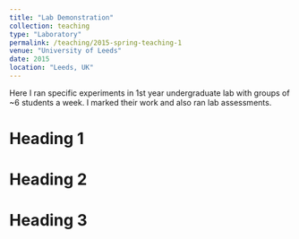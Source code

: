 ```yaml
---
title: "Lab Demonstration"
collection: teaching
type: "Laboratory"
permalink: /teaching/2015-spring-teaching-1
venue: "University of Leeds"
date: 2015
location: "Leeds, UK"
---
```


Here I ran specific experiments in 1st year undergraduate lab with groups of ~6 students a week. I marked their work and also ran lab assessments. 

Heading 1
======

Heading 2
======

Heading 3
======
